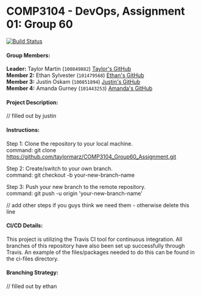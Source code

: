 # COMP3104 - DevOps, Assignment 01: Group 60

[![Build Status](https://app.travis-ci.com/taylormarz/COMP3104_Group60_Assignment.svg?token=bGad9p6xEapvxKocD54N&branch=main)](https://app.travis-ci.com/taylormarz/COMP3104_Group60_Assignment)

#### Group Members:
**Leader:** Taylor Martin (`100849882`) [Taylor's GitHub](https://github.com/taylormarz) <br>
**Member 2:** Ethan Sylvester (`101479568`) [Ethan's GitHub](https://github.com/AnEdgyVeggie) <br>
**Member 3:** Justin Oskam (`100851894`) [Justin's GitHub](https://github.com/J-Oskam) <br>
**Member 4:** Amanda Gurney (`101443253`) [Amanda's GitHub](https://github.com/TheGeneralJay) <br>

#### Project Description:
// filled out by justin

#### Instructions:
Step 1: Clone the repository to your local machine.<br>command: git clone https://github.com/taylormarz/COMP3104_Group60_Assignment.git

Step 2: Create/switch to your own branch.<br>command: git checkout -b your-new-branch-name

Step 3: Push your new branch to the remote repository.<br>command: git push -u origin 'your-new-branch-name'

// add other steps if you guys think we need them - otherwise delete this line

#### CI/CD Details:
This project is utilizing the Travis CI tool for continuous integration.
All branches of this repository have also been set up successfully through Travis.
An example of the files/packages needed to do this can be found in the ci-files directory.

#### Branching Strategy:
// filled out by ethan
